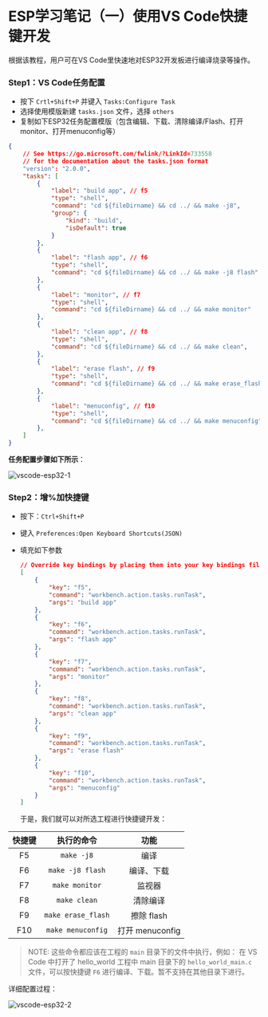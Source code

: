 # ESP学习笔记（一）使用VS Code快捷键开发

根据该教程，用户可在VS Code里快速地对ESP32开发板进行编译烧录等操作。

### Step1：VS Code任务配置

- 按下 `Crtl+Shift+P` 并键入 `Tasks:Configure Task`
- 选择使用模版新建 `tasks.json` 文件，选择 `others`
- 复制如下ESP32任务配置模版（包含编辑、下载、清除编译/Flash、打开monitor、打开menuconfig等）

```json
{
    // See https://go.microsoft.com/fwlink/?LinkId=733558
    // for the documentation about the tasks.json format
    "version": "2.0.0",
    "tasks": [
        {
            "label": "build app", // f5
            "type": "shell",
            "command": "cd ${fileDirname} && cd ../ && make -j8",
            "group": {
                "kind": "build",
                "isDefault": true
            }
        },
        {
            "label": "flash app", // f6
            "type": "shell",
            "command": "cd ${fileDirname} && cd ../ && make -j8 flash"
        },
        {
            "label": "monitor", // f7
            "type": "shell",
            "command": "cd ${fileDirname} && cd ../ && make monitor"
        },
        {
            "label": "clean app", // f8
            "type": "shell",
            "command": "cd ${fileDirname} && cd ../ && make clean",
        },
        {
            "label": "erase flash", // f9
            "type": "shell",
            "command": "cd ${fileDirname} && cd ../ && make erase_flash",
        },
        {
            "label": "menuconfig", // f10
            "type": "shell",
            "command": "cd ${fileDirname} && cd ../ && make menuconfig"
        },
    ]
}
```



**任务配置步骤如下所示**：

<img src="/home/fangsiyuan/Videos/Peek/vscode-esp32-1.gif" alt="vscode-esp32-1" style="zoom:100%;" />



### Step2：增%加快捷键

- 按下：`Ctrl+Shift+P` 

- 键入 `Preferences:Open Keyboard Shortcuts(JSON)`

- 填充如下参数

  ```json
  // Override key bindings by placing them into your key bindings file.
  [
      {
          "key": "f5",
          "command": "workbench.action.tasks.runTask",
          "args": "build app"
      },
      {
          "key": "f6",
          "command": "workbench.action.tasks.runTask",
          "args": "flash app"
      },
      {
          "key": "f7",
          "command": "workbench.action.tasks.runTask",
          "args": "monitor"
      },
      {
          "key": "f8",
          "command": "workbench.action.tasks.runTask",
          "args": "clean app"
      },
      {
          "key": "f9",
          "command": "workbench.action.tasks.runTask",
          "args": "erase flash"
      },
      {
          "key": "f10",
          "command": "workbench.action.tasks.runTask",
          "args": "menuconfig"
      }
  ]
  ```

  于是，我们就可以对所选工程进行快捷键开发：

| 快捷键 |     执行的命令     |      功能       |
| :----: | :----------------: | :-------------: |
|   F5   |     `make -j8`     |      编译       |
|   F6   |  `make -j8 flash`  |   编译、下载    |
|   F7   |   `make monitor`   |     监视器      |
|   F8   |    `make clean`    |    清除编译     |
|   F9   | `make erase_flash` |   擦除 flash    |
|  F10   | `make menuconfig`  | 打开 menuconfig |

> NOTE: 这些命令都应该在工程的 `main` 目录下的文件中执行，例如： 在 VS Code 中打开了 hello_world 工程中 main 目录下的 `hello_world_main.c` 文件，可以按快捷键 `F6` 进行编译、下载。暂不支持在其他目录下进行。

详细配置过程：

<img src="/home/fangsiyuan/Videos/Peek/vscode-esp32-2.gif" alt="vscode-esp32-2" style="zoom:100%;" />
